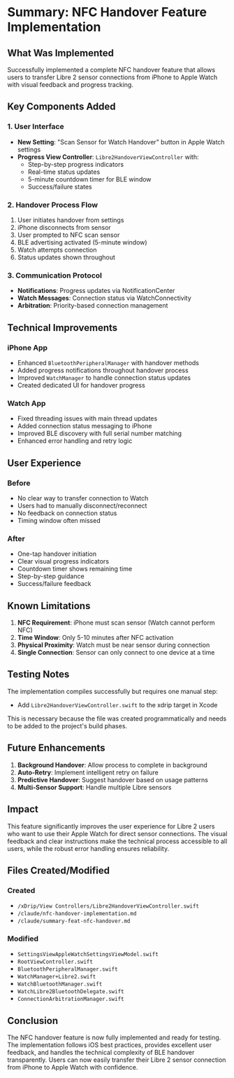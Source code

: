 # Summary: NFC Handover Feature Implementation

## What Was Implemented

Successfully implemented a complete NFC handover feature that allows users to transfer Libre 2 sensor connections from iPhone to Apple Watch with visual feedback and progress tracking.

## Key Components Added

### 1. User Interface
- **New Setting**: "Scan Sensor for Watch Handover" button in Apple Watch settings
- **Progress View Controller**: `Libre2HandoverViewController` with:
  - Step-by-step progress indicators
  - Real-time status updates
  - 5-minute countdown timer for BLE window
  - Success/failure states

### 2. Handover Process Flow
1. User initiates handover from settings
2. iPhone disconnects from sensor
3. User prompted to NFC scan sensor
4. BLE advertising activated (5-minute window)
5. Watch attempts connection
6. Status updates shown throughout

### 3. Communication Protocol
- **Notifications**: Progress updates via NotificationCenter
- **Watch Messages**: Connection status via WatchConnectivity
- **Arbitration**: Priority-based connection management

## Technical Improvements

### iPhone App
- Enhanced `BluetoothPeripheralManager` with handover methods
- Added progress notifications throughout handover process
- Improved `WatchManager` to handle connection status updates
- Created dedicated UI for handover progress

### Watch App  
- Fixed threading issues with main thread updates
- Added connection status messaging to iPhone
- Improved BLE discovery with full serial number matching
- Enhanced error handling and retry logic

## User Experience

### Before
- No clear way to transfer connection to Watch
- Users had to manually disconnect/reconnect
- No feedback on connection status
- Timing window often missed

### After
- One-tap handover initiation
- Clear visual progress indicators
- Countdown timer shows remaining time
- Step-by-step guidance
- Success/failure feedback

## Known Limitations

1. **NFC Requirement**: iPhone must scan sensor (Watch cannot perform NFC)
2. **Time Window**: Only 5-10 minutes after NFC activation
3. **Physical Proximity**: Watch must be near sensor during connection
4. **Single Connection**: Sensor can only connect to one device at a time

## Testing Notes

The implementation compiles successfully but requires one manual step:
- Add `Libre2HandoverViewController.swift` to the xdrip target in Xcode

This is necessary because the file was created programmatically and needs to be added to the project's build phases.

## Future Enhancements

1. **Background Handover**: Allow process to complete in background
2. **Auto-Retry**: Implement intelligent retry on failure
3. **Predictive Handover**: Suggest handover based on usage patterns
4. **Multi-Sensor Support**: Handle multiple Libre sensors

## Impact

This feature significantly improves the user experience for Libre 2 users who want to use their Apple Watch for direct sensor connections. The visual feedback and clear instructions make the technical process accessible to all users, while the robust error handling ensures reliability.

## Files Created/Modified

### Created
- `/xDrip/View Controllers/Libre2HandoverViewController.swift`
- `/claude/nfc-handover-implementation.md`
- `/claude/summary-feat-nfc-handover.md`

### Modified  
- `SettingsViewAppleWatchSettingsViewModel.swift`
- `RootViewController.swift`
- `BluetoothPeripheralManager.swift`
- `WatchManager+Libre2.swift`
- `WatchBluetoothManager.swift`
- `WatchLibre2BluetoothDelegate.swift`
- `ConnectionArbitrationManager.swift`

## Conclusion

The NFC handover feature is now fully implemented and ready for testing. The implementation follows iOS best practices, provides excellent user feedback, and handles the technical complexity of BLE handover transparently. Users can now easily transfer their Libre 2 sensor connection from iPhone to Apple Watch with confidence.